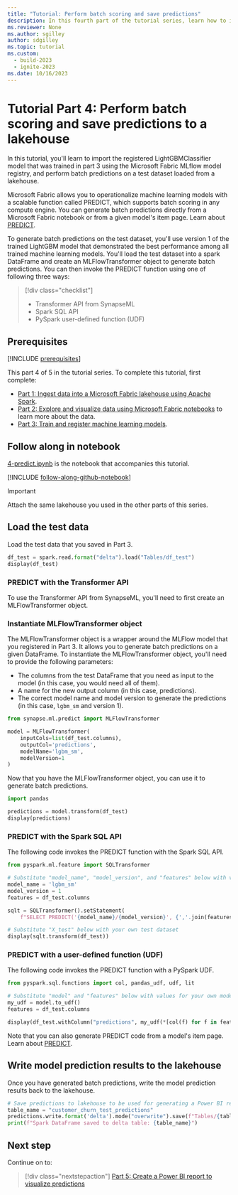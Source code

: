 ```yaml
---
title: "Tutorial: Perform batch scoring and save predictions"
description: In this fourth part of the tutorial series, learn how to import a trained and registered model and perform batch predictions on a test dataset.
ms.reviewer: None
ms.author: sgilley
author: sdgilley
ms.topic: tutorial
ms.custom:
  - build-2023
  - ignite-2023
ms.date: 10/16/2023
---
```


# Tutorial Part 4: Perform batch scoring and save predictions to a lakehouse

In this tutorial, you'll learn to import the registered LightGBMClassifier model that was trained in part 3 using the Microsoft Fabric MLflow model registry, and perform batch predictions on a test dataset loaded from a lakehouse.



Microsoft Fabric allows you to operationalize machine learning models with a scalable function called PREDICT, which supports batch scoring in any compute engine. You can generate batch predictions directly from a Microsoft Fabric notebook or from a given model's item page. Learn about [PREDICT](https://aka.ms/fabric-predict).  

To generate batch predictions on the test dataset, you'll use version 1 of the trained LightGBM model that demonstrated the best performance among all trained machine learning models. You'll load the test dataset into a spark DataFrame and create an MLFlowTransformer object to generate batch predictions. You can then invoke the PREDICT function using one of following three ways:

> [!div class="checklist"]
>
> * Transformer API from SynapseML
> * Spark SQL API
> * PySpark user-defined function (UDF)

## Prerequisites

[!INCLUDE [prerequisites](./includes/prerequisites.md)]

This part 4 of 5 in the tutorial series. To complete this tutorial, first complete:

* [Part 1: Ingest data into a Microsoft Fabric lakehouse using Apache Spark](tutorial-data-science-ingest-data.md).  
* [Part 2: Explore and visualize data using Microsoft Fabric notebooks](tutorial-data-science-explore-notebook.md) to learn more about the data.
* [Part 3: Train and register machine learning models](tutorial-data-science-train-models.md).

## Follow along in notebook

[4-predict.ipynb](https://github.com/microsoft/fabric-samples/blob/main/docs-samples/data-science/data-science-tutorial/4-predict.ipynb) is the notebook that accompanies this tutorial.

[!INCLUDE [follow-along-github-notebook](./includes/follow-along-github-notebook.md)]

> [!IMPORTANT]
> Attach the same lakehouse you used in the other parts of this series.

<!-- nbstart https://raw.githubusercontent.com/sdgilley/fabric-samples/sdg-new-happy-path/docs-samples/data-science/data-science-tutorial/4-predict.ipynb -->

## Load the test data

Load the test data that you saved in Part 3.


```python
df_test = spark.read.format("delta").load("Tables/df_test")
display(df_test)
```

### PREDICT with the Transformer API

To use the Transformer API from SynapseML, you'll need to first create an MLFlowTransformer object.

### Instantiate MLFlowTransformer object

The MLFlowTransformer object is a wrapper around the MLFlow model that you registered in Part 3. It allows you to generate batch predictions on a given DataFrame. To instantiate the MLFlowTransformer object, you'll need to provide the following parameters:

- The columns from the test DataFrame that you need as input to the model (in this case, you would need all of them).
- A name for the new output column (in this case, predictions).
- The correct model name and model version to generate the predictions (in this case, `lgbm_sm` and version 1).


```python
from synapse.ml.predict import MLFlowTransformer

model = MLFlowTransformer(
    inputCols=list(df_test.columns),
    outputCol='predictions',
    modelName='lgbm_sm',
    modelVersion=1
)
```

Now that you have the MLFlowTransformer object, you can use it to generate batch predictions.


```python
import pandas

predictions = model.transform(df_test)
display(predictions)
```

### PREDICT with the Spark SQL API

The following code invokes the PREDICT function with the Spark SQL API.

```python
from pyspark.ml.feature import SQLTransformer 

# Substitute "model_name", "model_version", and "features" below with values for your own model name, model version, and feature columns
model_name = 'lgbm_sm'
model_version = 1
features = df_test.columns

sqlt = SQLTransformer().setStatement( 
    f"SELECT PREDICT('{model_name}/{model_version}', {','.join(features)}) as predictions FROM __THIS__")

# Substitute "X_test" below with your own test dataset
display(sqlt.transform(df_test))
```

### PREDICT with a user-defined function (UDF)

The following code invokes the PREDICT function with a PySpark UDF.

```python
from pyspark.sql.functions import col, pandas_udf, udf, lit

# Substitute "model" and "features" below with values for your own model name and feature columns
my_udf = model.to_udf()
features = df_test.columns

display(df_test.withColumn("predictions", my_udf(*[col(f) for f in features])))
```
Note that you can also generate PREDICT code from a model's item page. Learn about [PREDICT](https://aka.ms/fabric/predict-from-model-item).

## Write model prediction results to the lakehouse

Once you have generated batch predictions, write the model prediction results back to the lakehouse.  

```python
# Save predictions to lakehouse to be used for generating a Power BI report
table_name = "customer_churn_test_predictions"
predictions.write.format('delta').mode("overwrite").save(f"Tables/{table_name}")
print(f"Spark DataFrame saved to delta table: {table_name}")
```

<!-- nbend -->


## Next step

Continue on to:

> [!div class="nextstepaction"]
> [Part 5: Create a Power BI report to visualize predictions](tutorial-data-science-create-report.md)

